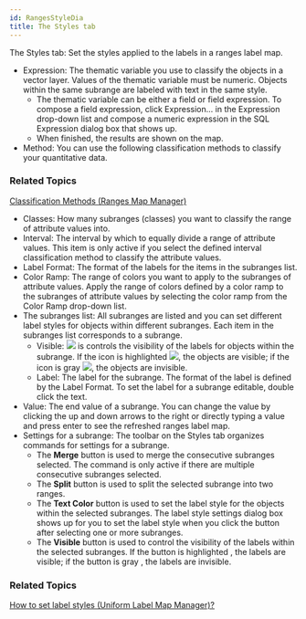 ```yaml
---
id: RangesStyleDia
title: The Styles tab
---  
```

The Styles tab: Set the styles applied to the labels in a ranges label map.

* Expression: The thematic variable you use to classify the objects in a vector layer. Values of the thematic variable must be numeric. Objects within the same subrange are labeled with text in the same style. 
  * The thematic variable can be either a field or field expression. To compose a field expression, click Expression... in the Expression drop-down list and compose a numeric expression in the SQL Expression dialog box that shows up.
  * When finished, the results are shown on the map.
* Method: You can use the following classification methods to classify your quantitative data. 

### Related Topics

[Classification Methods (Ranges Map
Manager)](../rangesmap/RangesMapGroupDia)

* Classes: How many subranges (classes) you want to classify the range of attribute values into. 
* Interval: The interval by which to equally divide a range of attribute values. This item is only active if you select the defined interval classification method to classify the attribute values. 
* Label Format: The format of the labels for the items in the subranges list. 
* Color Ramp: The range of colors you want to apply to the subranges of attribute values. Apply the range of colors defined by a color ramp to the subranges of attribute values by selecting the color ramp from the Color Ramp drop-down list. 
* The subranges list: All subranges are listed and you can set different label styles for objects within different subranges. Each item in the subranges list corresponds to a subrange. 
  * Visible: ![](img/See.png) is controls the visibility of the labels for objects within the subrange. If the icon is highlighted ![](img/See.png), the objects are visible; if the icon is gray ![](img/UnSee.png), the objects are invisible.
  * Label: The label for the subrange. The format of the label is defined by the Label Format. To set the label for a subrange editable, double click the text.
* Value: The end value of a subrange. You can change the value by clicking the up and down arrows to the right or directly typing a value and press enter to see the refreshed ranges label map.
* Settings for a subrange: The toolbar on the Styles tab organizes commands for settings for a subrange.
  * The **Merge** button is used to merge the consecutive subranges selected. The command is only active if there are multiple consecutive subranges selected.
  * The **Split** button is used to split the selected subrange into two ranges.
  * The **Text Color** button is used to set the label style for the objects within the selected subranges. The label style settings dialog box shows up for you to set the label style when you click the button after selecting one or more subranges. 
  * The **Visible** button is used to control the visibility of the labels within the selected subranges. If the button is highlighted , the labels are visible; if the button is gray , the labels are invisible.

### Related Topics

[How to set label styles (Uniform Label Map Manager)?](UniformLabelMapDia)
